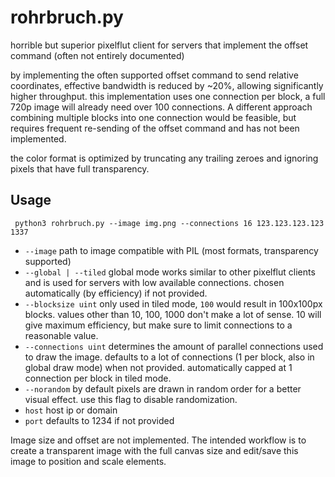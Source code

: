# rohrbruch.py
horrible but superior pixelflut client for servers that implement the offset command (often not entirely documented)

by implementing the often supported offset command to send relative coordinates, effective bandwidth is reduced by ~20%, allowing significantly higher throughput. this implementation uses one connection per block, a full 720p image will already need over 100 connections. A different approach combining multiple blocks into one connection would be feasible, but requires frequent re-sending of the offset command and has not been implemented. 

the color format is optimized by truncating any trailing zeroes and ignoring pixels that have full transparency. 

## Usage
` python3 rohrbruch.py --image img.png --connections 16 123.123.123.123 1337`

- `--image` path to image compatible with PIL (most formats, transparency supported)
- `--global | --tiled` global mode works similar to other pixelflut clients and is used for servers with low available connections. chosen automatically (by efficiency) if not provided. 
- `--blocksize uint` only used in tiled mode, `100` would result in 100x100px blocks. values other than 10, 100, 1000 don't make a lot of sense. 10 will give maximum efficiency, but make sure to limit connections to a reasonable value. 
- `--connections uint` determines the amount of parallel connections used to draw the image. defaults to a lot of connections (1 per block, also in global draw mode) when not provided. automatically capped at 1 connection per block in tiled mode. 
- `--norandom` by default pixels are drawn in random order for a better visual effect. use this flag to disable randomization.
- `host` host ip or domain
- `port` defaults to 1234 if not provided

Image size and offset are not implemented. The intended workflow is to create a transparent image with the full canvas size and edit/save this image to position and scale elements. 
